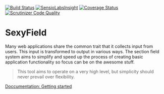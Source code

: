 [![Build Status](https://travis-ci.org/dionsnoeijen/sexy-field.svg?branch=master)](https://travis-ci.org/dionsnoeijen/sexy-field) [![SensioLabsInsight](https://insight.sensiolabs.com/projects/7f0a1082-0e72-4764-b1d2-d7de23ef8e73/mini.png)](https://insight.sensiolabs.com/projects/7f0a1082-0e72-4764-b1d2-d7de23ef8e73) [![Coverage Status](https://coveralls.io/repos/github/dionsnoeijen/sexy-field/badge.svg?branch=master)](https://coveralls.io/github/dionsnoeijen/sexy-field?branch=master) [![Scrutinizer Code Quality](https://scrutinizer-ci.com/g/dionsnoeijen/sexy-field/badges/quality-score.png?b=master)](https://scrutinizer-ci.com/g/dionsnoeijen/sexy-field/?branch=master)
# SexyField

Many web applications share the common trait that it collects input from users. This input is transformed to output in various ways. The section field system aims to simplify and speed up the process of creating basic application functionality so focus can be on the awesome stuff.

> This tool aims to operate on a very high level, but simplicity should never prevail over flexibility.

[Doccumentation: Getting started](http://sexy-field.tardigrades.nl/documentation/2017/10/12/getting-started.html)
